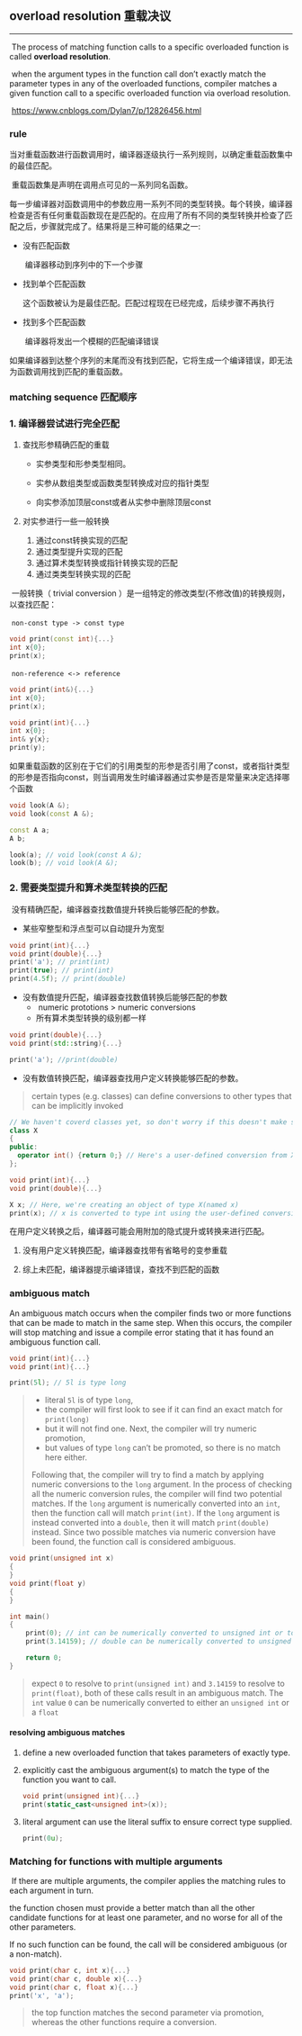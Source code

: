 ## overload resolution 重载决议

---



​		The process of matching function calls to a specific overloaded function is called **overload resolution**.

​		when the argument types in the function call don’t exactly match the parameter types in any of the overloaded functions, compiler matches a given function call to a specific overloaded function via overload resolution.

​		https://www.cnblogs.com/Dylan7/p/12826456.html

### rule

​		当对重载函数进行函数调用时，编译器逐级执行一系列规则，以确定重载函数集中的最佳匹配。

​		重载函数集是声明在调用点可见的一系列同名函数。

​		每一步编译器对函数调用中的参数应用一系列不同的类型转换。每个转换，编译器检查是否有任何重载函数现在是匹配的。在应用了所有不同的类型转换并检查了匹配之后，步骤就完成了。结果将是三种可能的结果之一:

- 没有匹配函数

  ​	编译器移动到序列中的下一个步骤

- 找到单个匹配函数

  ​	这个函数被认为是最佳匹配。匹配过程现在已经完成，后续步骤不再执行

- 找到多个匹配函数

  ​	编译器将发出一个模糊的匹配编译错误

​	如果编译器到达整个序列的末尾而没有找到匹配，它将生成一个编译错误，即无法为函数调用找到匹配的重载函数。



### matching sequence 匹配顺序

### 1. 编译器尝试进行完全匹配

1. 查找形参精确匹配的重载

   - 实参类型和形参类型相同。

   - 实参从数组类型或函数类型转换成对应的指针类型

   - 向实参添加顶层const或者从实参中删除顶层const

2. 对实参进行一些一般转换

   1. 通过const转换实现的匹配
   2. 通过类型提升实现的匹配
   3. 通过算术类型转换或指针转换实现的匹配
   4. 通过类类型转换实现的匹配

​	一般转换（ trivial conversion ）是一组特定的修改类型(不修改值)的转换规则，以查找匹配：

​	`non-const type -> const type`

```c++
void print(const int){...}
int x{0};
print(x);
```

​	`non-reference <-> reference`

```c++
void print(int&){...}
int x{0};
print(x);

void print(int){...}
int x{0};
int& y{x};
print(y);
```

​		如果重载函数的区别在于它们的引用类型的形参是否引用了const，或者指针类型的形参是否指向const，则当调用发生时编译器通过实参是否是常量来决定选择哪个函数

```c++
void look(A &);
void look(const A &);

const A a;
A b;

look(a); // void look(const A &);
look(b); // void look(A &);
```





### 2. 需要类型提升和算术类型转换的匹配

​		没有精确匹配，编译器查找数值提升转换后能够匹配的参数。

- 某些窄整型和浮点型可以自动提升为宽型

```c++
void print(int){...}
void print(double){...}
print('a'); // print(int)
print(true); // print(int)
print(4.5f); // print(double)
```

- 没有数值提升匹配，编译器查找数值转换后能够匹配的参数
  - ​	numeric prototions > numeric conversions
  - 所有算术类型转换的级别都一样

```c++
void print(double){...}
void print(std::string){...}

print('a'); //print(double)
```

- 没有数值转换匹配，编译器查找用户定义转换能够匹配的参数。

> certain types (e.g. classes) can define conversions to other types that can be implicitly invoked

```c++
// We haven't coverd classes yet, so don't worry if this doesn't make sense 
class X 
{
public:
  operator int() {return 0;} // Here's a user-defined conversion from X to int
};

void print(int){...}
void print(double){...}

X x; // Here, we're creating an object of type X(named x)
print(x); // x is converted to type int using the user-defined conversion from X to int
```

​			在用户定义转换之后，编译器可能会用附加的隐式提升或转换来进行匹配。

1. 没有用户定义转换匹配，编译器查找带有省略号的变参重载

2. 综上未匹配，编译器提示编译错误，查找不到匹配的函数



### ambiguous match

 An ambiguous match occurs when the compiler finds two or more functions that can be made to match in the same step. When this occurs, the compiler will stop matching and issue a compile error stating that it has found an ambiguous function call.

```c++
void print(int){...}
void print(int){...}

print(5l); // 5l is type long
```

> - literal `5l` is of type `long`,
> - the compiler will first look to see if it can find an exact match for `print(long)`
> - but it will not find one. Next, the compiler will try numeric promotion,
> - but values of type `long` can’t be promoted, so there is no match here either.
>
> Following that, the compiler will try to find a match by applying numeric conversions to the `long` argument. In the process of checking all the numeric conversion rules, the compiler will find two potential matches. If the `long` argument is numerically converted into an `int`, then the function call will match `print(int)`. If the `long` argument is instead converted into a `double`, then it will match `print(double)` instead. Since two possible matches via numeric conversion have been found, the function call is considered ambiguous.

```c++
void print(unsigned int x)
{
}
void print(float y)
{
}

int main()
{
    print(0); // int can be numerically converted to unsigned int or to float
    print(3.14159); // double can be numerically converted to unsigned int or to float

    return 0;
}
```

>  expect `0` to resolve to `print(unsigned int)` and `3.14159` to resolve to `print(float)`, both of these calls result in an ambiguous match. The `int` value `0` can be numerically converted to either an `unsigned int` or a `float`

#### resolving ambiguous matches

1. define a new overloaded function that takes parameters of exactly type.

2.  explicitly cast the ambiguous argument(s) to match the type of the function you want to call.

    ```c++
    void print(unsigned int){...}
    print(static_cast<unsigned int>(x));
    ```

3. literal argument can use the literal suffix to ensure correct type supplied.

   ```c++
   print(0u);
   ```

### **Matching for functions with multiple arguments**

​		If there are multiple arguments, the compiler applies the matching rules to each argument in turn.

the function chosen must provide a better match than all the other candidate functions for at least one parameter, and no worse for all of the other parameters.

If no such function can be found, the call will be considered ambiguous (or a non-match).

```c++
void print(char c, int x){...}
void print(char c, double x){...}
void print(char c, float x){...}
print('x', 'a');
```

> the top function matches the second parameter via promotion, whereas the other functions require a conversion.

